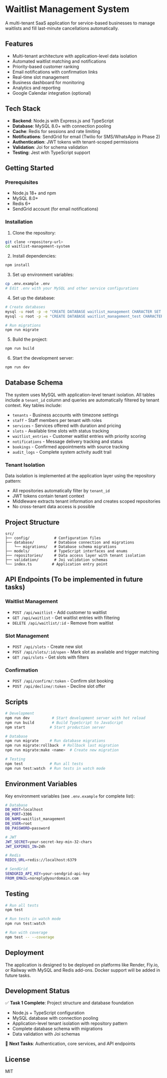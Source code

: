 # Waitlist Management System

A multi-tenant SaaS application for service-based businesses to manage waitlists and fill last-minute cancellations automatically.

## Features

- Multi-tenant architecture with application-level data isolation
- Automated waitlist matching and notifications
- Priority-based customer ranking
- Email notifications with confirmation links
- Real-time slot management
- Business dashboard for monitoring
- Analytics and reporting
- Google Calendar integration (optional)

## Tech Stack

- **Backend**: Node.js with Express.js and TypeScript
- **Database**: MySQL 8.0+ with connection pooling
- **Cache**: Redis for sessions and rate limiting
- **Notifications**: SendGrid for email (Twilio for SMS/WhatsApp in Phase 2)
- **Authentication**: JWT tokens with tenant-scoped permissions
- **Validation**: Joi for schema validation
- **Testing**: Jest with TypeScript support

## Getting Started

### Prerequisites

- Node.js 18+ and npm
- MySQL 8.0+
- Redis 6+
- SendGrid account (for email notifications)

### Installation

1. Clone the repository:
```bash
git clone <repository-url>
cd waitlist-management-system
```

2. Install dependencies:
```bash
npm install
```

3. Set up environment variables:
```bash
cp .env.example .env
# Edit .env with your MySQL and other service configurations
```

4. Set up the database:
```bash
# Create databases
mysql -u root -p -e "CREATE DATABASE waitlist_management CHARACTER SET utf8mb4 COLLATE utf8mb4_unicode_ci;"
mysql -u root -p -e "CREATE DATABASE waitlist_management_test CHARACTER SET utf8mb4 COLLATE utf8mb4_unicode_ci;"

# Run migrations
npm run migrate
```

5. Build the project:
```bash
npm run build
```

6. Start the development server:
```bash
npm run dev
```

## Database Schema

The system uses MySQL with application-level tenant isolation. All tables include a `tenant_id` column and queries are automatically filtered by tenant context. Key tables include:

- `tenants` - Business accounts with timezone settings
- `staff` - Staff members per tenant with roles
- `services` - Services offered with duration and pricing
- `slots` - Available time slots with status tracking
- `waitlist_entries` - Customer waitlist entries with priority scoring
- `notifications` - Message delivery tracking and status
- `bookings` - Confirmed appointments with source tracking
- `audit_logs` - Complete system activity audit trail

### Tenant Isolation

Data isolation is implemented at the application layer using the repository pattern:
- All repositories automatically filter by `tenant_id`
- JWT tokens contain tenant context
- Middleware extracts tenant information and creates scoped repositories
- No cross-tenant data access is possible

## Project Structure

```
src/
├── config/           # Configuration files
├── database/         # Database connection and migrations
│   └── migrations/   # Database schema migrations
├── models/           # TypeScript interfaces and enums
├── repositories/     # Data access layer with tenant isolation
├── validation/       # Joi validation schemas
└── index.ts         # Application entry point
```

## API Endpoints (To be implemented in future tasks)

### Waitlist Management
- `POST /api/waitlist` - Add customer to waitlist
- `GET /api/waitlist` - Get waitlist entries with filtering
- `DELETE /api/waitlist/:id` - Remove from waitlist

### Slot Management
- `POST /api/slots` - Create new slot
- `POST /api/slots/:id/open` - Mark slot as available and trigger matching
- `GET /api/slots` - Get slots with filters

### Confirmation
- `POST /api/confirm/:token` - Confirm slot booking
- `POST /api/decline/:token` - Decline slot offer

## Scripts

```bash
# Development
npm run dev          # Start development server with hot reload
npm run build        # Build TypeScript to JavaScript
npm start           # Start production server

# Database
npm run migrate     # Run database migrations
npm run migrate:rollback  # Rollback last migration
npm run migrate:make <name>  # Create new migration

# Testing
npm test            # Run all tests
npm run test:watch  # Run tests in watch mode
```

## Environment Variables

Key environment variables (see `.env.example` for complete list):

```bash
# Database
DB_HOST=localhost
DB_PORT=3306
DB_NAME=waitlist_management
DB_USER=root
DB_PASSWORD=password

# JWT
JWT_SECRET=your-secret-key-min-32-chars
JWT_EXPIRES_IN=24h

# Redis
REDIS_URL=redis://localhost:6379

# SendGrid
SENDGRID_API_KEY=your-sendgrid-api-key
FROM_EMAIL=noreply@yourdomain.com
```

## Testing

```bash
# Run all tests
npm test

# Run tests in watch mode
npm run test:watch

# Run with coverage
npm test -- --coverage
```

## Deployment

The application is designed to be deployed on platforms like Render, Fly.io, or Railway with MySQL and Redis add-ons. Docker support will be added in future tasks.

## Development Status

✅ **Task 1 Complete**: Project structure and database foundation
- Node.js + TypeScript configuration
- MySQL database with connection pooling
- Application-level tenant isolation with repository pattern
- Complete database schema with migrations
- Data validation with Joi schemas

🔄 **Next Tasks**: Authentication, core services, and API endpoints

## License

MIT